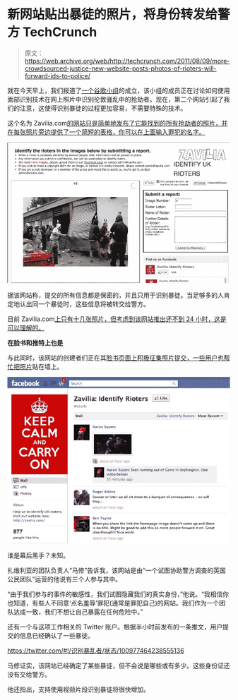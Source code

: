 # 新网站贴出暴徒的照片，将身份转发给警方 TechCrunch

> 原文：<https://web.archive.org/web/http://techcrunch.com/2011/08/09/more-crowdsourced-justice-new-website-posts-photos-of-rioters-will-forward-ids-to-police/>

就在今天早上，我们报道了[一个谷歌小组](https://web.archive.org/web/20230216162934/https://techcrunch.com/2011/08/09/google-group-members-to-use-facial-recognition-to-identify-london-rioter/)的成立，该小组的成员正在讨论如何使用面部识别技术在网上照片中识别伦敦骚乱中的抢劫者。现在，第二个网站引起了我们的注意，这使得识别暴徒的过程更加容易，不需要特殊的技术。

这个名为 Zavilia.com[的网站只是简单地发布了它能找到的所有抢劫者的照片，并在每张照片旁边提供了一个简短的表格，你可以在上面输入罪犯的名字。](https://web.archive.org/web/20230216162934/http://zavilia.com/)

[![](img/a25cccfba06f6d3b0f684546821ffb8f.png "Zavilia-website-1")](https://web.archive.org/web/20230216162934/https://techcrunch.com/wp-content/uploads/2011/08/zavilia-website-1.jpg)

据该网站称，提交的所有信息都是保密的，并且只用于识别暴徒。当足够多的人肯定地认出同一个暴徒时，这些信息将被转交给警方。

目前 Zavilia.com[上只有十几张照片，但考虑到该网站推出还不到 24 小时，这是可以理解的。](https://web.archive.org/web/20230216162934/http://zavilia.com/)

**在脸书和推特上也是**

与此同时，该网站的创建者们正在其[脸书页面上积极征集照片提交，一些用户](https://web.archive.org/web/20230216162934/https://www.facebook.com/pages/Zavilia-Identify-Rioters)[也帮忙把照片](https://web.archive.org/web/20230216162934/https://www.facebook.com/pages/Zavilia-Identify-Rioters/228018227243152?sk=wall)贴在墙上。

[![](img/46d682f9b903d11430d33ba5d5276886.png "Zavilia_ Identify Rioters-FB")](https://web.archive.org/web/20230216162934/https://techcrunch.com/wp-content/uploads/2011/08/zavilia_-identify-rioters-fb.jpg)

谁是幕后黑手？未知。

扎维利亚的团队负责人“马修”告诉我，该网站是由“一个试图协助警方调查的英国公民团队”运营的他说有三个人参与其中。

“由于我们参与的事件的敏感性，我们试图隐藏我们的真实身份，”他说。“我相信你也知道，有些人不同意‘点名羞辱’罪犯(通常是罪犯自己)的网站。我们作为一个团队达成一致，我们不想让自己暴露在任何危险中。”

还有一个与这项工作相关的 Twitter 账户。根据半小时前发布的一条推文，用户提交的信息已经确认了一些暴徒。

https://twitter.com/#!/识别暴乱者/状态/100977464238555136

马修证实，该网站已经确定了某些暴徒，但不会说是哪些或有多少。这些身份证还没有交给警方。

他还指出，支持使用视频片段识别暴徒将很快增加。